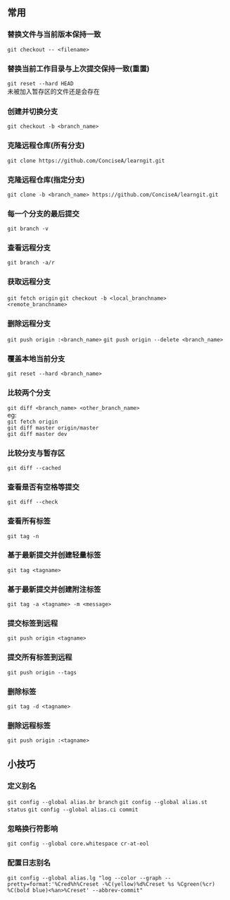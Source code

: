 ## 常用

### 替换文件与当前版本保持一致
```git checkout -- <filename>```

### 替换当前工作目录与上次提交保持一致(重置)
```git reset --hard HEAD```  
    未被加入暂存区的文件还是会存在

### 创建并切换分支
```git checkout -b <branch_name>```

### 克隆远程仓库(所有分支)
```git clone https://github.com/ConciseA/learngit.git```

### 克隆远程仓库(指定分支)
```git clone -b <branch_name> https://github.com/ConciseA/learngit.git```

### 每一个分支的最后提交
```git branch -v```

### 查看远程分支
```git branch -a/r```

### 获取远程分支
```git fetch origin```
```git checkout -b <local_branchname> <remote_branchname>```

### 删除远程分支
```git push origin :<branch_name>```
```git push origin --delete <branch_name>```

### 覆盖本地当前分支
```git reset --hard <branch_name>```

### 比较两个分支
```git diff <branch_name> <other_branch_name>```  
eg:  
```git fetch origin```  
```git diff master origin/master```  
```git diff master dev```

### 比较分支与暂存区
```git diff --cached```

### 查看是否有空格等提交
```git diff --check```

### 查看所有标签
```git tag -n```

### 基于最新提交并创建轻量标签
```git tag <tagname>```

### 基于最新提交并创建附注标签
```git tag -a <tagname> -m <message>```

### 提交标签到远程
```git push origin <tagname>```

### 提交所有标签到远程
```git push origin --tags```

### 删除标签
```git tag -d <tagname>```

### 删除远程标签
```git push origin :<tagname>```

## 小技巧
### 定义别名
```git config --global alias.br branch```
```git config --global alias.st status```
```git config --global alias.ci commit```

### 忽略换行符影响
```git config --global core.whitespace cr-at-eol```

### 配置日志别名
```git config --global alias.lg "log --color --graph --pretty=format:'%Cred%h%Creset -%C(yellow)%d%Creset %s %Cgreen(%cr) %C(bold blue)<%an>%Creset' --abbrev-commit"```
